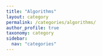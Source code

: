 ```yaml
---
title: "Algorithms"
layout: category
permalink: /categories/algorithms/
author_profile: true
taxonomy: category
sidebar:
  nav: "categories"
---
```

